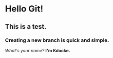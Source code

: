# Hello Git!
## This is a test.
### Creating a new branch is quick and simple.
*What's your name?*
**I'm Kdocke.**
